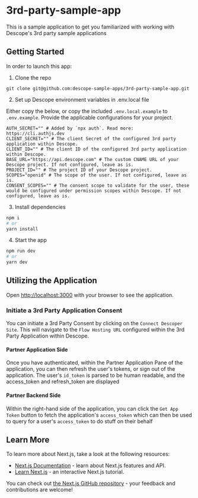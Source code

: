 # 3rd-party-sample-app

This is a sample application to get you familiarized with working with Descope's 3rd party sample applications

## Getting Started

In order to launch this app:

1. Clone the repo

```
git clone git@github.com:descope-sample-apps/3rd-party-sample-app.git
```

2. Set up Descope environment variables in .env.local file

Either copy the below, or copy the included `.env.local.example` to `.env.example`. Provide the applicable configurations for your project.

```
AUTH_SECRET="" # Added by `npx auth`. Read more: https://cli.authjs.dev
CLIENT_SECRET="" # The client Secret of the configured 3rd party application within Descope.
CLIENT_ID="" # The client ID of the configured 3rd party application within Descope.
BASE_URL="https://api.descope.com" # The custom CNAME URL of your Descope project. If not configured, leave as is.
PROJECT_ID="" # The project ID of your Descope project.
SCOPES="openid" # The scope of the user. If not configured, leave as is.
CONSENT_SCOPES="" # The consent scope to validate for the user, these would be configured under permission scopes within Descope. If not configured, leave as is.
```

3. Install dependencies

``` bash
npm i
# or
yarn install
```

4. Start the app

```bash
npm run dev
# or
yarn dev
```

## Utilizing the Application

Open [http://localhost:3000](http://localhost:3000) with your browser to see the application.

### Initiate a 3rd Party Application Consent

You can initiate a 3rd Party Consent by clicking on the `Connect Descoper Site`. This will navigate to the `Flow Hosting URL` configured within the 3rd Party Application within Descope.

#### Partner Application Side

Once you have authenticated, within the Partner Application Pane of the application, you can then refresh the user's tokens, or sign out of the application. The user's `id_token` is parsed to be human readable, and the access_token and refresh_token are displayed

#### Partner Backend Side

Within the right-hand side of the application, you can click the `Get App Token` button to fetch the application's `access_token` which can then be used to query for a user's `access_token` to do stuff on their behalf

## Learn More

To learn more about Next.js, take a look at the following resources:

- [Next.js Documentation](https://nextjs.org/docs) - learn about Next.js features and API.
- [Learn Next.js](https://nextjs.org/learn) - an interactive Next.js tutorial.

You can check out [the Next.js GitHub repository](https://github.com/vercel/next.js) - your feedback and contributions are welcome!
